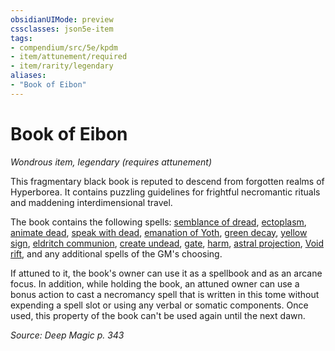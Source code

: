 ```yaml
---
obsidianUIMode: preview
cssclasses: json5e-item
tags:
- compendium/src/5e/kpdm
- item/attunement/required
- item/rarity/legendary
aliases: 
- "Book of Eibon"
---
```

# Book of Eibon
*Wondrous item, legendary (requires attunement)*  


This fragmentary black book is reputed to descend from forgotten realms of Hyperborea. It contains puzzling guidelines for frightful necromantic rituals and maddening interdimensional travel.

The book contains the following spells: [semblance of dread](compendium/spells/semblance-of-dread-kpdm.md), [ectoplasm](compendium/spells/ectoplasm-kpdm.md), [animate dead](compendium/spells/animate-dead.md), [speak with dead](compendium/spells/speak-with-dead.md), [emanation of Yoth](compendium/spells/emanation-of-yoth-kpdm.md), [green decay](compendium/spells/green-decay-kpdm.md), [yellow sign](compendium/spells/yellow-sign-kpdm.md), [eldritch communion](compendium/spells/eldritch-communion-kpdm.md), [create undead](compendium/spells/create-undead.md), [gate](compendium/spells/gate.md), [harm](compendium/spells/harm.md), [astral projection](compendium/spells/astral-projection.md), [Void rift](compendium/spells/void-rift-kpdm.md), and any additional spells of the GM's choosing.

If attuned to it, the book's owner can use it as a spellbook and as an arcane focus. In addition, while holding the book, an attuned owner can use a bonus action to cast a necromancy spell that is written in this tome without expending a spell slot or using any verbal or somatic components. Once used, this property of the book can't be used again until the next dawn.

*Source: Deep Magic p. 343*